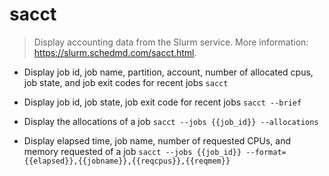 # sacct
> Display accounting data from the Slurm service.
> More information: <https://slurm.schedmd.com/sacct.html>.

- Display job id, job name, partition, account, number of allocated cpus, job state, and job exit codes for recent jobs
`sacct`

- Display job id, job state, job exit code for recent jobs
`sacct --brief`

- Display the allocations of a job
`sacct --jobs {{job_id}} --allocations`

- Display elapsed time, job name, number of requested CPUs, and memory requested of a job
`sacct --jobs {{job_id}} --format={{elapsed}},{{jobname}},{{reqcpus}},{{reqmem}}`
